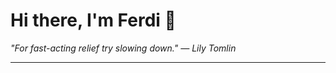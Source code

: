<h1>Hi there, I'm Ferdi 👋</h1>

<p><em>
  "For fast-acting relief try slowing down." — Lily Tomlin
</em></p>

---
